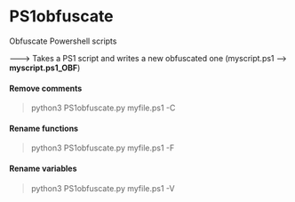 # PS1obfuscate
Obfuscate Powershell scripts

---> Takes a PS1 script and writes a new obfuscated one (myscript.ps1 --> **myscript.ps1_OBF**)

#### Remove comments
> python3 PS1obfuscate.py myfile.ps1 -C

#### Rename functions
> python3 PS1obfuscate.py myfile.ps1 -F

#### Rename variables
> python3 PS1obfuscate.py myfile.ps1 -V
